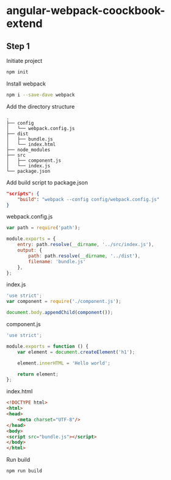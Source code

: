 angular-webpack-coockbook-extend
============

## Step 1

Initiate project

```sh
npm init
```

Install webpack
```sh
npm i --save-dave webpack
```

Add the directory structure

    .
    ├── config
    │   └── webpack.config.js
    ├── dist
    │   ├── bundle.js
    │   └── index.html
    ├── node_modules
    ├── src
    │   ├── component.js
    │   └── index.js
    └── package.json

Add build script to package.json

```json
"scripts": {
    "build": "webpack --config config/webpack.config.js"
}
```

webpack.config.js

```js
var path = require('path');

module.exports = {
    entry: path.resolve(__dirname, '../src/index.js'),
    output: {
        path: path.resolve(__dirname, '../dist'),
        filename: 'bundle.js'
    },
};
```

index.js

```js
'use strict';
var component = require('./component.js');

document.body.appendChild(component());
```

component.js

```js
'use strict';

module.exports = function () {
    var element = document.createElement('h1');

    element.innerHTML = 'Hello world';

    return element;
};

```

index.html

```html
<!DOCTYPE html>
<html>
<head>
    <meta charset="UTF-8"/>
</head>
<body>
<script src="bundle.js"></script>
</body>
</html>

```

Run build
```sh
npm run build
```